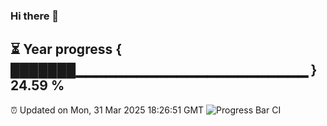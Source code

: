 ### Hi there 👋
⏳ Year progress { ███████▁▁▁▁▁▁▁▁▁▁▁▁▁▁▁▁▁▁▁▁▁▁▁ } 24.59 %
---
⏰ Updated on Mon, 31 Mar 2025 18:26:51 GMT
![Progress Bar CI](https://github.com/liununu/liununu/workflows/Progress%20Bar%20CI/badge.svg)
